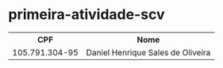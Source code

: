 # primeira-atividade-scv

<table>
  <tr>
    <th>CPF</th>
    <th>Nome</th>
  </tr>
  <tr>
  	<td>105.791.304-95</td>
  	<td>Daniel Henrique Sales de Oliveira</td>
  </tr>	
</table>
